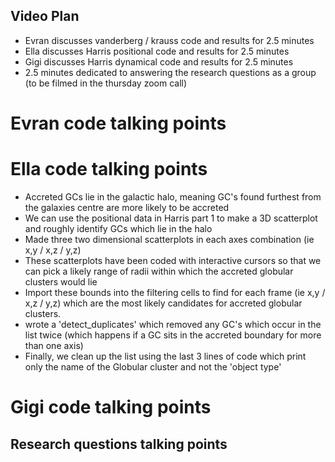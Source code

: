 ## Video Plan
- Evran discusses vanderberg / krauss code and results for 2.5 minutes
- Ella discusses Harris positional code and results for 2.5 minutes
- Gigi discusses Harris dynamical code and results for 2.5 minutes
- 2.5 minutes dedicated to answering the research questions as a group (to be filmed in the thursday zoom call)

# Evran code talking points


# Ella code talking points
- Accreted GCs lie in the galactic halo, meaning GC's found furthest from the galaxies centre are more likely to be accreted
- We can use the positional data in Harris part 1 to make a 3D scatterplot and roughly identify GCs which lie in the halo
- Made three two dimensional scatterplots in each axes combination (ie x,y / x,z / y,z)
- These scatterplots have been coded with interactive cursors so that we can pick a likely range of radii within which the accreted globular clusters would lie
- Import these bounds into the filtering cells to find for each frame (ie x,y / x,z / y,z) which are the most likely candidates for accreted globular clusters.
- wrote a 'detect_duplicates' which removed any GC's which occur in the list twice (which happens if a GC sits in the accreted boundary for more than one axis)
- Finally, we clean up the list using the last 3 lines of code which print only the name of the Globular cluster and not the 'object type'


# Gigi code talking points




## Research questions talking points
